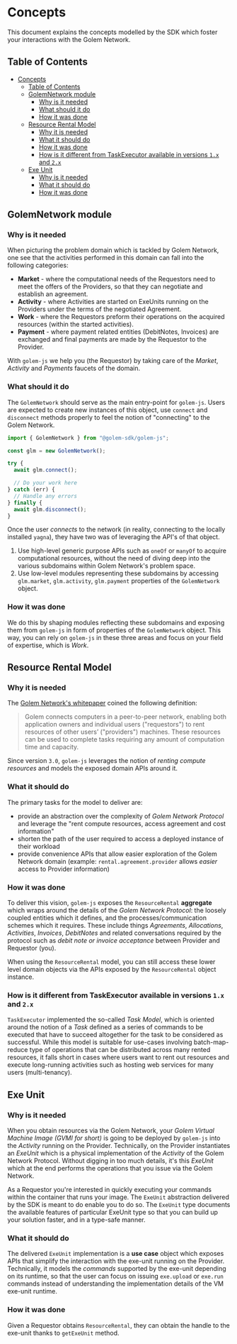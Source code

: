 # Concepts

This document explains the concepts modelled by the SDK which foster your interactions with the Golem Network.

## Table of Contents

<!-- TOC -->

- [Concepts](#concepts)
  - [Table of Contents](#table-of-contents)
  - [GolemNetwork module](#golemnetwork-module)
    - [Why is it needed](#why-is-it-needed)
    - [What should it do](#what-should-it-do)
    - [How it was done](#how-it-was-done)
  - [Resource Rental Model](#resource-rental-model)
    - [Why it is needed](#why-it-is-needed)
    - [What it should do](#what-it-should-do)
    - [How it was done](#how-it-was-done-1)
    - [How is it different from TaskExecutor available in versions `1.x` and `2.x`](#how-is-it-different-from-taskexecutor-available-in-versions-1x-and-2x)
  - [Exe Unit](#exe-unit)
    - [Why is it needed](#why-is-it-needed-1)
    - [What it should do](#what-it-should-do-1)
    - [How it was done](#how-it-was-done-2)
    <!-- TOC -->

## GolemNetwork module

### Why is it needed

When picturing the problem domain which is tackled by Golem Network, one see that the activities performed in this domain can fall into the following categories:

- **Market** - where the computational needs of the Requestors need to meet the offers of the Providers, so that they can negotiate and establish an agreement.
- **Activity** - where Activities are started on ExeUnits running on the Providers under the terms of the negotiated Agreement.
- **Work** - where the Requestors preform their operations on the acquired resources (within the started activities).
- **Payment** - where payment related entities (DebitNotes, Invoices) are exchanged and final payments are made by the Requestor to the Provider.

With `golem-js` we help you (the Requestor) by taking care of the _Market_, _Activity_ and _Payments_ faucets of the domain.

### What should it do

The `GolemNetwork` should serve as the main entry-point for `golem-js`. Users are expected to create new instances of this object, use `connect` and `disconnect` methods properly to feel the notion of "connecting" to the Golem Network.

```ts
import { GolemNetwork } from "@golem-sdk/golem-js";

const glm = new GolemNetwork();

try {
  await glm.connect();

  // Do your work here
} catch (err) {
  // Handle any errors
} finally {
  await glm.disconnect();
}
```

Once the user _connects_ to the network (in reality, connecting to the locally installed `yagna`), they have two was of leveraging the API's of that object.

1. Use high-level generic purpose APIs such as `oneOf` or `manyOf` to acquire computational resources, without the need of diving deep into the various subdomains within Golem Network's problem space.
2. Use low-level modules representing these subdomains by accessing `glm.market`, `glm.activity`, `glm.payment` properties of the `GolemNetwork` object.

### How it was done

We do this by shaping modules reflecting these subdomains and exposing them from `golem-js` in form of properties of the `GolemNetwork` object. This way, you can rely on `golem-js` in these three areas and focus on your field of expertise, which is _Work_.

## Resource Rental Model

### Why it is needed

The [Golem Network's whitepaper](https://assets.website-files.com/62446d07873fde065cbcb8d5/62446d07873fdeb626bcb927_Golemwhitepaper.pdf) coined the following definition:

> Golem connects computers in a peer-to-peer network, enabling both application
> owners and individual users ("requestors") to rent resources of other users’
> ("providers") machines. These resources can be used to complete tasks requiring any
> amount of computation time and capacity.

Since version `3.0`, `golem-js` leverages the notion of _renting compute resources_ and models the exposed domain APIs around it.

### What it should do

The primary tasks for the model to deliver are:

- provide an abstraction over the complexity of _Golem Network Protocol_ and leverage the "rent compute resources, access agreement and cost information"
- shorten the path of the user required to access a deployed instance of their workload
- provide convenience APIs that allow easier exploration of the Golem Network domain (example: `rental.agreement.provider` allows _easier_ access to Provider information)

### How it was done

To deliver this vision, `golem-js` exposes the `ResourceRental` **aggregate** which wraps around the details of the _Golem Network Protocol_: the loosely coupled entities which it defines, and the processes/communication schemes which it requires. These include things _Agreements_, _Allocations_, _Activities_, _Invoices_, _DebitNotes_ and related conversations required by the protocol such as _debit note or invoice acceptance_ between Provider and Requestor (you).

When using the `ResourceRental` model, you can still access these lower level domain objects via the APIs exposed by the `ResourceRental` object instance.

### How is it different from TaskExecutor available in versions `1.x` and `2.x`

`TaskExecutor` implemented the so-called _Task Model_, which is oriented around the notion of a _Task_ defined as a series of commands to be executed that have to succeed altogether for the task to be considered as successful. While this model is suitable for use-cases involving batch-map-reduce type of operations that can be distributed across many rented resources, it falls short in cases where users want to rent out resources and execute long-running activities such as hosting web services for many users (multi-tenancy).

## Exe Unit

### Why is it needed

When you obtain resources via the Golem Network, your _Golem Virtual Machine Image (GVMI for short)_ is going to be deployed by `golem-js` into the _Activity_ running on the Provider. Technically, on the Provider instantiates an _ExeUnit_ which is a physical implementation of the _Activity_ of the Golem Network Protocol. Without digging in too much details, it's this _ExeUnit_ which at the end performs the operations that you issue via the Golem Network.

As a Requestor you're interested in quickly executing your commands within the container that runs your image. The `ExeUnit` abstraction delivered by the SDK is meant to do enable you to do so. The `ExeUnit` type documents the available features of particular ExeUnit type so that you can build up your solution faster, and in a type-safe manner.

### What it should do

The delivered `ExeUnit` implementation is a **use case** object which exposes APIs that simplify the interaction with the exe-unit running on the Provider. Technically, it models the _commands_ supported by the exe-unit depending on its runtime, so that the user can focus on issuing `exe.upload` or `exe.run` commands instead of understanding the implementation details of the VM exe-unit runtime.

### How it was done

Given a Requestor obtains `ResourceRental`, they can obtain the handle to the exe-unit thanks to `getExeUnit` method.
